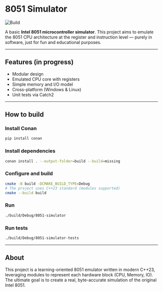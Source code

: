 # 8051 Simulator

![Build](https://github.com/RunningBrute/8051-simulator/actions/workflows/build.yml/badge.svg)

A basic **Intel 8051 microcontroller simulator**. This project aims to emulate
the 8051 CPU architecture at the register and instruction level — purely in software,
just for fun and educational purposes.

---

## Features (in progress)

- Modular design
- Emulated CPU core with registers
- Simple memory and I/O model
- Cross-platform (Windows & Linux)
- Unit tests via Catch2

---

## How to build

### Install Conan

```bash
pip install conan
```

### Install dependencies

```bash
conan install . --output-folder=build --build=missing
```

### Configure and build

```bash
cmake -B build -DCMAKE_BUILD_TYPE=Debug
# The project uses C++23 standard (modules supported)
cmake --build build
```

### Run

```bash
./build/Debug/8051-simulator
```

### Run tests

```bash
./build/Debug/8051-simulator-tests
```

---

## About

This project is a learning-oriented 8051 emulator written in modern C++23,
leveraging modules to represent each hardware block (CPU, Memory, IO).
The ultimate goal is to create a real, byte-accurate simulation of the original Intel 8051.
